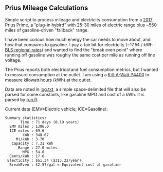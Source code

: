 ## Prius Mileage Calculations

Simple script to process mileage and electricity consumption from a
[2017 Prius Prime][Prime], a "plug-in hybird" with 25-30 miles of
electric range plus ~550 miles of gasoline-driven "fallback" range.

I have been curious how much energy the car needs to move about, and
how that compares to gasoline. I pay a fair bit for electricity
(~17.5&#162; / kWh - [BLS regional rates][BLS]) and wanted to find the
"break even point" where running off gasoline was roughly the same
cost per mile as running off line voltage.

The Prius reports both electrical and fuel consumption metrics, but I
wanted to measure consumption at the outlet. I am using a
[Kill-A-Watt P4400][KillAWatt] to measure kilowatt&middot;hours (kWh)
at the outlet.

Data are noted in [log.txt](log.txt), a simple space-delimited file
that will also be parsed for some constants, like gasoline MPG and
cost of a kWh. It is parsed by [run.R](run.R).

[Prime]: https://en.wikipedia.org/wiki/Toyota_Prius_Plug-in_Hybrid
[KillAWatt]: http://www.p3international.com/products/p4400.html
[BLS]: https://www.bls.gov/regions/new-york-new-jersey/news-release/averageenergyprices_newyorkarea.htm

Current data (EMV=Electric vehicle, ICE=Gasoline):
```
Summary statistics:
       Time : 71 days (0.19 years)
  EMV miles : 1306.0
  ICE miles : 69.6
        kWh : 348.67
     Mi/kWh : 3.70
   Capacity : 7.31 kWh
      Range : 27.0 miles
        MPG : 54.0
  Cents/kWh : 17.6
 Electicity : $61.34 ($315.32/year)
  BreakEven : $2.57/gal = Equivalent cost of gasoline

```

